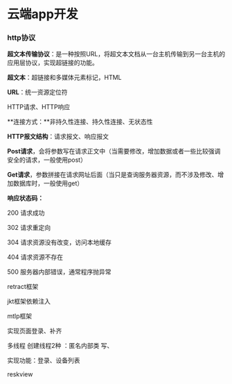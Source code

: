 # 云端app开发

### http协议

**超文本传输协议**：是一种按照URL，将超文本文档从一台主机传输到另一台主机的应用层协议，实现超链接的功能。

**超文本**：超链接和多媒体元素标记，HTML

**URL**：统一资源定位符

HTTP请求、HTTP响应

**连接方式：**非持久性连接、持久性连接、无状态性

**HTTP报文结构**：请求报文、响应报文

**Post请求**，会将参数写在请求正文中（当需要修改，增加数据或者一些比较强调安全的请求，一般使用post）

**Get请求**，参数拼接在请求网址后面（当只是查询服务器资源，而不涉及修改、增加数据库时，一般使用get）

**响应状态码：**

200 请求成功

302 请求重定向

304 请求资源没有改变，访问本地缓存

404 请求资源不存在

500 服务器内部错误，通常程序抛异常



retract框架

jkt框架依赖注入

mtlp框架

实现页面登录、补齐

多线程 创建线程2种 ：匿名内部类 写、

实现功能：登录、设备列表

reskview 
